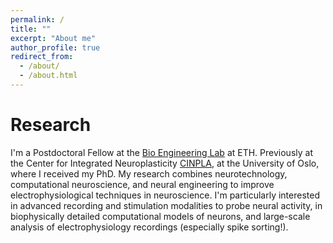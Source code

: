 ```yaml
---
permalink: /
title: ""
excerpt: "About me"
author_profile: true
redirect_from:
  - /about/
  - /about.html
---
```


Research
=========
I'm a Postdoctoral Fellow at the [Bio Engineering Lab](https://bsse.ethz.ch/bel) at ETH. Previously at the Center for Integrated Neuroplasticity [CINPLA](https://www.mn.uio.no/ibv/english/research/sections/fyscell/cinpla/), at the University of Oslo, where I received my PhD.
My research combines neurotechnology, computational neuroscience, and neural engineering to improve electrophysiological techniques in neuroscience.
I'm particularly interested in advanced recording and stimulation modalities to probe neural activity, in biophysically detailed computational models of neurons, and large-scale analysis of electrophysiology recordings (especially spike sorting!). 
